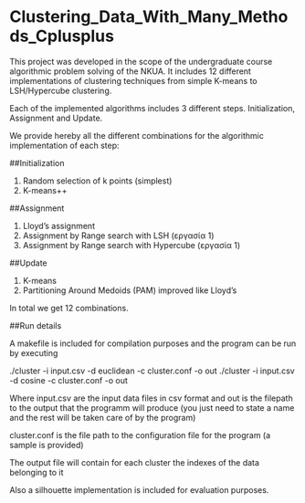 # Clustering_Data_With_Many_Methods_Cplusplus
This project was developed in the scope of the undergraduate course algorithmic problem solving of the NKUA. 
It includes 12 different implementations of clustering techniques from simple K-means to LSH/Hypercube clustering.

Each of the implemented algorithms includes 3 different steps. Initialization, Assignment and Update.

We provide hereby all the different combinations for the algorithmic implementation of each step:

##Initialization

1. Random selection of k points (simplest)
2. K-means++

##Assignment

1. Lloyd’s assignment
2. Assignment by Range search with LSH (εργασία 1)
3. Assignment by Range search with Hypercube (εργασία 1)

##Update
1. K-means
2. Partitioning Around Medoids (PAM) improved like Lloyd’s

In total we get 12 combinations.

##Run details

A makefile is included for compilation purposes and the program can be run by executing

./cluster -i input.csv -d euclidean -c cluster.conf -o out 
./cluster -i input.csv -d cosine -c cluster.conf -o out 

Where input.csv are the input data files in csv format and 
out is the filepath to the output that the programm will produce (you just need to state a name and the rest will be taken care of by the program)

cluster.conf is the file path to the configuration file for the program (a sample is provided)

The output file will contain for each cluster the indexes of the data belonging to it

Also a silhouette implementation is included for evaluation purposes.

